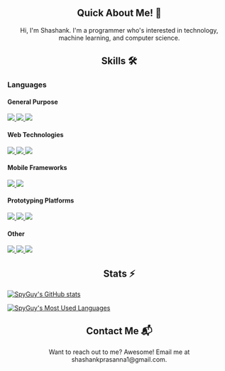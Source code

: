 
<article>
  <h1 align='center'>Quick About Me! 👋</h1>
  <p align='center'>
    Hi, I'm Shashank. I'm a programmer who's interested in technology, machine learning, and computer science.
  </p>
</article>

<article>
  
  <h1 align='center'>Skills 🛠️</h1>
  
  <h3> Languages </h3>
    <h4>General Purpose</h4>
        <a href='https://www.python.org'>
          <img src='https://img.shields.io/badge/Python-3776AB?style=for-the-badge&logo=python&logoColor=white'></img>
        </a>
        <a href='https://www.java.com'>
          <img src='https://img.shields.io/badge/Java-ED8B00?style=for-the-badge&logo=openjdk&logoColor=white'></img>
        </a>
        <a href='https://cplusplus.com/'>
          <img src='https://img.shields.io/badge/C%2B%2B-00599C?style=for-the-badge&logo=c%2B%2B&logoColor=white'></img>
        </a>
    <h4>Web Technologies</h4>
        <a href='https://developer.mozilla.org/en-US/docs/Web/JavaScript'>
          <img src='https://img.shields.io/badge/JavaScript-323330?style=for-the-badge&logo=javascript&logoColor=F7DF1E'></img>
        </a>
        <a href='https://developer.mozilla.org/en-US/docs/Web/HTML'>
          <img src='https://img.shields.io/badge/HTML-239120?style=for-the-badge&logo=html5&logoColor=white'></img>
        </a>
        <a href='https://developer.mozilla.org/en-US/docs/Web/CSS'>
          <img src='https://img.shields.io/badge/CSS3-1572B6?style=for-the-badge&logo=css3&logoColor=white'></img>
        </a>
    <h4>Mobile Frameworks</h4>
        <a href='https://reactnative.dev/'>
          <img src='https://img.shields.io/badge/React_Native-20232A?style=for-the-badge&logo=react&logoColor=61DAFB'></img>
        </a>
        <a href='expo.dev/'>
          <img src='https://img.shields.io/badge/Expo-FFFFFF?style=for-the-badge&logo=Expo&logoColor=black'></img>
        </a>
    <h4>Prototyping Platforms</h4>
        <a href='https://www.arduino.cc/'>
          <img src='https://img.shields.io/badge/Arduino-00979D?style=for-the-badge&logo=Arduino&logoColor=white'></img>
        </a>
        <a href='https://adafruit.com'>
          <img src='https://img.shields.io/badge/adafruit-000000?style=for-the-badge&logo=adafruit&logoColor=white'></img>
        </a>
        <a href='https://raspberrypi.org'>
          <img src='https://img.shields.io/badge/Raspberry%20Pi-A22846?style=for-the-badge&logo=Raspberry%20Pi&logoColor=white'></img>
        </a>
     <h4>Other</h4>
        <a href='https://raspberrypi.org'>
          <img src='https://img.shields.io/badge/Node.js-43853D?style=for-the-badge&logo=node.js&logoColor=white'></img>
        </a>
        <a href='https://raspberrypi.org'>
          <img src='https://img.shields.io/badge/Deno-464647?style=for-the-badge&logo=deno&logoColor=white'></img>
        </a> 
        <a href='https://raspberrypi.org'>
          <img src='https://img.shields.io/badge/npm-CB3837?style=for-the-badge&logo=npm&logoColor=white'></img>
        </a> 
   
</article>

<article>
  <h1 align='center'> Stats ⚡</h1>

[![SpyGuy's GitHub stats](https://github-readme-stats.vercel.app/api?username=spyguy0215&theme=tokyonight&show_icons=true&hide_border=true&count_private=true)](https://github.com/SpyGuy0215)
</article>

[![SpyGuy's Most Used Languages](https://github-readme-stats.vercel.app/api/top-langs/?username=spyguy0215&theme=tokyonight&hide_border=true)](https://github.com/SpyGuy0215)

<article>
  <h1 align='center'>Contact Me 📬</h1>
  <p align='center'>
    Want to reach out to me? Awesome! Email me at shashankprasanna1@gmail.com.
  </p>
</article>

<!---
SpyGuy0215/SpyGuy0215 is a ✨ special ✨ repository because its `README.md` (this file) appears on your GitHub profile.
You can click the Preview link to take a look at your changes.
--->
